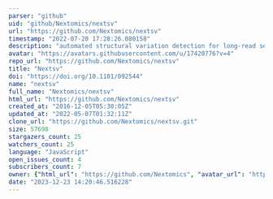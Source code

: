 ```yaml
---
parser: "github"
uid: "github/Nextomics/nextsv"
url: "https://github.com/Nextomics/nextsv"
timestamp: "2022-07-20 17:28:26.080158"
description: "automated structural variation detection for long-read sequencing"
avatar: "https://avatars.githubusercontent.com/u/17420776?v=4"
repo_url: "https://github.com/Nextomics/nextsv"
title: "Nextsv"
doi: "https://doi.org/10.1101/092544"
name: "nextsv"
full_name: "Nextomics/nextsv"
html_url: "https://github.com/Nextomics/nextsv"
created_at: "2016-12-05T05:30:05Z"
updated_at: "2022-05-07T01:32:11Z"
clone_url: "https://github.com/Nextomics/nextsv.git"
size: 57698
stargazers_count: 25
watchers_count: 25
language: "JavaScript"
open_issues_count: 4
subscribers_count: 7
owner: {"html_url": "https://github.com/Nextomics", "avatar_url": "https://avatars.githubusercontent.com/u/17420776?v=4", "login": "Nextomics", "type": "Organization"}
date: "2023-12-23 14:20:46.516228"
---
```

